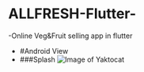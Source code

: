 # ALLFRESH-Flutter-
-Online Veg&amp;Fruit selling app in flutter
* #Android View
* ###Splash
![Image of Yaktocat](https://octodex.github.com/images/yaktocat.png)
